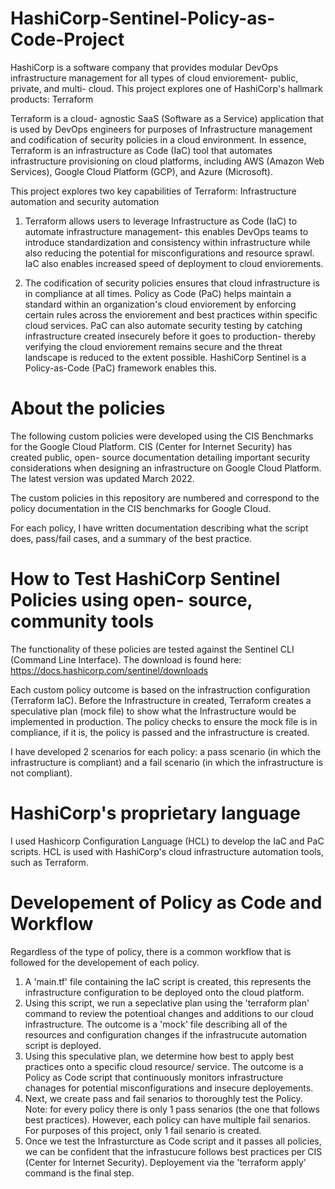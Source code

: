 # HashiCorp-Sentinel-Policy-as-Code-Project

HashiCorp is a software company that provides modular DevOps infrastructure management for all types of cloud enviorement- public, private, and multi- cloud.  This project explores one of HashiCorp's hallmark products: Terraform

Terraform is a cloud- agnostic SaaS (Software as a Service) application that is used by DevOps engineers for purposes of Infrastructure management and codification of security policies in a cloud environment. In essence, Terraform is an infrastructure as Code (IaC) tool that automates infrastructure provisioning on cloud platforms, including AWS (Amazon Web Services), Google Cloud Platform (GCP), and Azure (Microsoft).

This project explores two key capabilities of Terraform: Infrastructure automation and security automation

1. Terraform allows users to leverage Infrastructure as Code (IaC) to automate infrastructure management- this enables DevOps teams to introduce
	standardization and consistency within infrastructure while also reducing the potential 
	for misconfigurations and resource sprawl. IaC also enables increased speed of deployment to cloud enviorements.
	
2. The codification of security policies ensures that cloud infrastructure is in compliance at all times. Policy as Code (PaC) helps maintain a standard
	within an organization's cloud enviorement by enforcing certain rules across the enviorement
	and best practices within specific cloud services. PaC can also automate security testing by catching infrastructure created insecurely 
	before it goes to production- thereby verifying the cloud enviorement remains secure and the threat landscape
	is reduced to the extent possible. HashiCorp Sentinel is a Policy-as-Code (PaC) framework enables this.
	
# About the policies

The following custom policies were developed using the CIS Benchmarks for the Google Cloud Platform. CIS (Center for Internet Security) has created public, open- source documentation detailing important security considerations when designing an infrastructure on Google Cloud Platform. The latest version was updated March 2022.

The custom policies in this repository are numbered and correspond to the policy documentation in the CIS benchmarks for Google Cloud.

For each policy, I have written documentation describing what the script does, pass/fail cases, and a summary of the best practice.

# How to Test HashiCorp Sentinel Policies using open- source, community tools

The functionality of these policies are tested against the Sentinel CLI (Command Line Interface).
The download is found here: https://docs.hashicorp.com/sentinel/downloads 

Each custom policy outcome is based on the infrastruction configuration (Terraform IaC). Before the Infrastructure in created, Terraform creates a speculative plan (mock file) to show what the Infrastructure would be implemented in production. The policy checks to ensure the mock file is in compliance, if it is, the policy is passed and the infrastructure is created. 

I have developed 2 scenarios for each policy: a pass scenario (in which the infrastructure is compliant) and a fail scenario (in which the infrastructure is not compliant).

# HashiCorp's proprietary language

I used Hashicorp Configuration Language (HCL) to develop the IaC and PaC scripts. HCL is used with HashiCorp's cloud infrastructure automation tools, such as Terraform.


# Developement of Policy as Code and Workflow

Regardless of the type of policy, there is a common workflow that is followed for the developement of each policy.

1. A 'main.tf' file containing the IaC script is created, this represents the infrastructure configuration to be deployed onto the cloud platform.
2. Using this script, we run a sepeclative plan using the 'terraform plan' command to review the potentioal changes and additions to our cloud infrastructure. The outcome is a 'mock' file describing all of the resources and configuration changes if the infrastrucute automation script is deployed.
3. Using this speculative plan, we determine how best to apply best practices onto a specific cloud resource/ service. The outcome is a Policy as Code script that continuously monitors infrastructure chanages for potential misconfigurations and insecure deployements.
4. Next, we create pass and fail senarios to thoroughly test the Policy. Note: for every policy there is only 1 pass senarios (the one that follows best practices). However, each policy can have multiple fail senarios. For purposes of this project, only 1 fail senario is created.
5. Once we test the Infrasturcture as Code script and it passes all policies, we can be confident that the infrastucure follows best practices per CIS (Center for Internet Security). Deployement via the 'terraform apply' command is the final step. 


